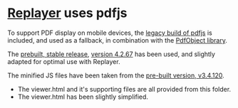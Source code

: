 # [Replayer](https://replayer.app/) uses pdfjs

To support PDF display on mobile devices, the [legacy build of pdfjs](https://github.com/mozilla/pdf.js/wiki/Frequently-Asked-Questions#legacy-build) is included, and used as a fallback, in combination with the [PdfObject library](https://pdfobject.com/).

The [prebuilt, stable release](https://mozilla.github.io/pdf.js/getting_started/#download), [version 4.2.67](https://github.com/mozilla/pdf.js/releases/download/v4.2.67/pdfjs-4.2.67-legacy-dist.zip) has been used, and slightly adapted for optimal use with Replayer.

The minified JS files have been taken from the [pre-built version, v3.4.120](https://github.com/mozilla/pdfjs-dist).

-   The viewer.html and it's supporting files are all provided from this folder.
-   The viewer.html has been slightly simplified.
